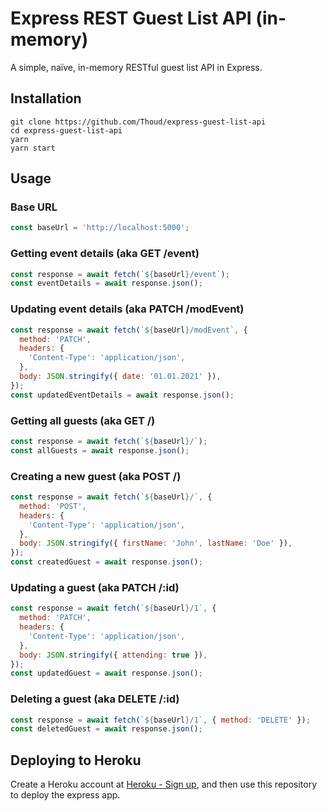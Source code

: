 # Express REST Guest List API (in-memory)

A simple, naïve, in-memory RESTful guest list API in Express.

## Installation

```terminal
git clone https://github.com/Thoud/express-guest-list-api
cd express-guest-list-api
yarn
yarn start
```

## Usage

### Base URL

```js
const baseUrl = 'http://localhost:5000';
```

### Getting event details (aka GET /event)

```js
const response = await fetch(`${baseUrl}/event`);
const eventDetails = await response.json();
```

### Updating event details (aka PATCH /modEvent)

```js
const response = await fetch(`${baseUrl}/modEvent`, {
  method: 'PATCH',
  headers: {
    'Content-Type': 'application/json',
  },
  body: JSON.stringify({ date: '01.01.2021' }),
});
const updatedEventDetails = await response.json();
```

### Getting all guests (aka GET /)

```js
const response = await fetch(`${baseUrl}/`);
const allGuests = await response.json();
```

### Creating a new guest (aka POST /)

```js
const response = await fetch(`${baseUrl}/`, {
  method: 'POST',
  headers: {
    'Content-Type': 'application/json',
  },
  body: JSON.stringify({ firstName: 'John', lastName: 'Doe' }),
});
const createdGuest = await response.json();
```

### Updating a guest (aka PATCH /:id)

```js
const response = await fetch(`${baseUrl}/1`, {
  method: 'PATCH',
  headers: {
    'Content-Type': 'application/json',
  },
  body: JSON.stringify({ attending: true }),
});
const updatedGuest = await response.json();
```

### Deleting a guest (aka DELETE /:id)

```js
const response = await fetch(`${baseUrl}/1`, { method: 'DELETE' });
const deletedGuest = await response.json();
```

## Deploying to Heroku

Create a Heroku account at [Heroku - Sign up](https://signup.heroku.com/),
and then use this repository to deploy the express app.
